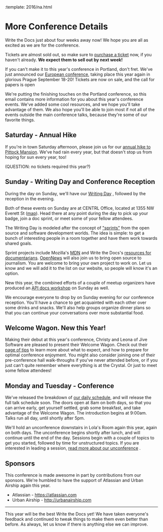 :template: 2016/na.html

More Conference Details
=======================

Write the Docs just about four weeks away now! We hope you are all as excited as we
are for the conference.

Tickets are almost sold out, so make sure to [purchase a ticket][ticket] now, if you
haven't already. **We expect them to sell out by next week!**

[ticket]: https://ti.to/writethedocs/write-the-docs-na-2016/

If you can't make it to this year's conference in Portland, don't fret. We've just announced 
our [European conference][eu-conf], taking place this year again in glorious Prague September 18-20! 
Tickets are now on sale, and the call for papers is open

[eu-conf]: http://www.writethedocs.org/conf/eu/2016/

We're putting the finishing touches on the Portland conference, so this email
contains more information for you about this year's conference events. We've added some cool
resources, and we hope you'll take advantage of them. We also hope you'll be able to join most 
if not all of the events outside the main conference talks, because they're some of our 
favorite things.

Saturday - Annual Hike
----------------------

If you're in town Saturday afternoon, please join us for 
our [annual hike to Pittock Mansion][hike]. We've had rain every year, but that 
doesn't stop us from hoping for sun every year, too!

(QUESTION: no tickets required this year?)

[hike]: http://www.writethedocs.org/conf/na/2016/hike/

Sunday - Writing Day and Conference Reception
---------------------------------------------

During the day on Sunday, we'll have our [Writing Day][writing-day]
, followed by the reception in the evening.

Both of these events on Sunday are at CENTRL Office, located
at 1355 NW Everett St ([map][centrl-map]). Head there at any point during the
day to pick up your badge, join a doc sprint, or meet some of your fellow attendees.

The Writing Day is modeled after the concept of ["sprints"][sprints] from
the open source and software development worlds. The idea is simple: to get a
bunch of interesting people in a room together and have them work towards shared
goals.

Sprint projects include
Mozilla's [MDN][mdn] and Write the Docs's [resources for
documentarians][wtd-resources]. [OpenNews][opennews] will also join us to
bring open source to journalism. You are welcome to bring your own project
to work on. Let us know and we will add it to the list on our website, 
so people will know it's an option.

New this year, the combined efforts of a couple of meetup organizers have produced an 
[API docs workshop][APIdocs] on Sunday as well.

We encourage everyone to drop by on Sunday evening for our conference reception.
You'll have a chance to get acquainted with each other over some drinks and
snacks. We'll also help groups organize dinner plans so that you can continue
your conversations over more substantial food.

[writing-day]: http://www.writethedocs.org/conf/na/2016/writing-day/
[centrl-map]: https://goo.gl/maps/xljmU
[sprints]: http://en.wikipedia.org/wiki/Sprint_%28software_development%29

[mdn]: http://mdn.mozilla.org
[wordpress]: http://wordpress.org
[wtd-resources]: http://docs.writethedocs.org/
[opennews]: http://opennews.org/
[APIdocs]: http://www.meetup.com/Write-The-Docs-PDX/events/230291799/

Welcome Wagon. New this Year!
--------------------------------------------------

Making their debut at this year's conference, Christy and Leona of Jive Software are 
pleased to present their Welcome Wagon. Check out their [page of tips][wagon] to learn more about 
what to expect, and how to prepare for optimal conference enjoyment. You might also consider 
joining one of their pre-conference hall walk-throughs if you've never attended before, 
or if you just can't quite remember where everything is at the Crystal. 
Or just to meet some fellow attendees!

[wagon]: /conf/na/2016/welcome-wagon/

Monday and Tuesday - Conference
-------------------------------

We've released the breakdown of [our daily schedule][schedule], and will
release the full talk schedule soon. The doors
open at 8am on both days, so that you can arrive early, get yourself settled, grab some breakfast, 
and take advantage of the Welcome Wagon. The introduction begins at 9:00am. Talks
run all day, until shortly after 5pm. 

We'll hold an unconference downstairs in Lola's Room again this year, again on
both days. The unconference begins shortly after lunch,
and will continue until the end of the day. Sessions begin with a
couple of topics to get you started, followed by time for unstructured topics.
If you are interested in leading a session, [read more about our unconference][unconference] .

[schedule]: /conf/na/2016/schedule/
[unconference]: /conf/na/2016/unconference/

Sponsors
--------

This conference is made awesome in part by contributions from our sponsors.
We're humbled to have the support of Atlassian and Urban Airship again this
year.

 * Atlassian - <https://atlassian.com>
 * Urban Airship - <http://urbanairship.com>

----

This year will be the best Write the Docs yet!
We have taken everyone's feedback and continued to tweak things to make them even better than 
before.
As always, let us know if there is anything else we can improve.
